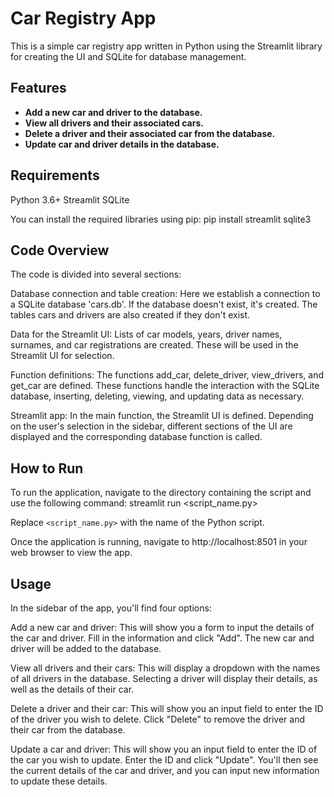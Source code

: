 # Car Registry App

This is a simple car registry app written in Python using the Streamlit library for creating the UI and SQLite for database management.

## Features

- **Add a new car and driver to the database.**
- **View all drivers and their associated cars.**
- **Delete a driver and their associated car from the database.**
- **Update car and driver details in the database.**

## Requirements

Python 3.6+
Streamlit
SQLite

You can install the required libraries using pip:
pip install streamlit sqlite3


## Code Overview

The code is divided into several sections:

Database connection and table creation: Here we establish a connection to a SQLite database 'cars.db'. If the database doesn't exist, it's created. The tables cars and drivers are also created if they don't exist.

Data for the Streamlit UI: Lists of car models, years, driver names, surnames, and car registrations are created. These will be used in the Streamlit UI for selection.

Function definitions: The functions add_car, delete_driver, view_drivers, and get_car are defined. These functions handle the interaction with the SQLite database, inserting, deleting, viewing, and updating data as necessary.

Streamlit app: In the main function, the Streamlit UI is defined. Depending on the user's selection in the sidebar, different sections of the UI are displayed and the corresponding database function is called.

## How to Run

To run the application, navigate to the directory containing the script and use the following command:
streamlit run <script_name.py>


Replace `<script_name.py>` with the name of the Python script.

Once the application is running, navigate to http://localhost:8501 in your web browser to view the app.

## Usage

In the sidebar of the app, you'll find four options:

Add a new car and driver: This will show you a form to input the details of the car and driver. Fill in the information and click "Add". The new car and driver will be added to the database.

View all drivers and their cars: This will display a dropdown with the names of all drivers in the database. Selecting a driver will display their details, as well as the details of their car.

Delete a driver and their car: This will show you an input field to enter the ID of the driver you wish to delete. Click "Delete" to remove the driver and their car from the database.

Update a car and driver: This will show you an input field to enter the ID of the car you wish to update. Enter the ID and click "Update". You'll then see the current details of the car and driver, and you can input new information to update these details.



